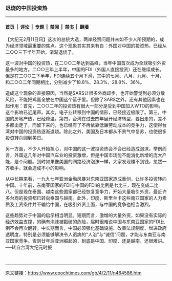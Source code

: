 ### 退烧的中国投资热

---

#### [首页](../../../..?n464586) &nbsp;|&nbsp; [评论](../../../../../epoch-comment?n464586) &nbsp;|&nbsp; [专题](../../../../../epoch-special?n464586) &nbsp;|&nbsp; [禁闻](../../../../../epoch-news?n464586) &nbsp;|&nbsp; [禁书](../../../../../books?n464586) &nbsp;|&nbsp; [翻墙](https://github.com/gfw-breaker/nogfw/blob/master/README.md?n464586)


<div class="post_content" id="artbody" itemprop="articleBody">
 <!-- article content begin -->
 <p>
  【大纪元2月11日讯】这次的总统大选，两岸经贸问题并未如不少人所预期的，成为经济领域最重要的焦点。这个现象其实其来有自：外国对中国的投资热，已经从二○○三下半年开始，渐渐退烧了。
 </p>
 <p>
  这一波对中国的投资热，在二○○二年达到高峰，当年中国首次成为全球吸引外资最多的地方。二○○三年上半年，中国的FDI（外国人直接投资）还在继续成长。但是在二○○三下半年，FDI连续五个月下滑，其中的七月、八月、九月、十月，和二○○二年同期相比，分别减少了18.8%、28.3%、28.8%、36%。
 </p>
 <p>
  造成这个现象的直接原因，当然是SARS让很多外商却步，也开始警觉到必须分散风险，不能把鸡蛋全放在中国这个篮子里。但除了SARS之外，还有其他因素也在起作用：首先，二○○二年的投资热有很大一部分是受到中国加入WTO的影响，这个影响已近尾声。其次，电子业转移到中国的情形，已经接近极限了。第三，中国的房地产热，已经降温。第四，台湾在过去四年展开经济转型，要出走的，差不多都出走了，而留下来的，也已经有了不再依靠低廉劳动成本的竞争力，这使得台湾对中国的投资热逐渐退烧。除此之外，美国及日本都从不景气中复苏，也使很多投资转向回到美日。
 </p>
 <p>
  另一方面，不少人开始担心，对中国的这一波投资热会不会已经造成泡沫。举例而言，外国这几年对中国汽车业的投资激增，但是中国市场能不能消化新增的庞大产能，是个问题。到时如果像美国的网路经济泡沫一样，大家发现赚不到钱，忽然一齐收手，就会造成不小的影响。
 </p>
 <p>
  从中长期来看，一九九七年亚洲金融风暴对东南亚国家造成重创，让许多投资转向中国。十年前，东南亚国家的FDI与中国的FDI的比例是七比三，现在变成二比八。但是现在泰国、越南这些国家都已经恢复竞争力，开始大量吸引外资，最近许多台商的投资都已转向泰国与越南。此外，印度、斯里兰卡这些南亚国家的人力素质及工资条件并不输给中国，在吸引外资上面，与中国的竞争也相当激烈。
 </p>
 <p>
  这些趋势对于中国的启示相当明显。短期而言，激增的大量外资，如果没有实际的经济效益支撑，的确有泡沫被戳破的危险，届时很难说中国与东南亚国家的FDI比例不会再次翻转。中长期而言，中国必须强化基础设施、改善法规制度、增进政府透明度，特别是必须能够解决令人诟病的“人治”与“诚信”问题，才能与东南亚与南亚国家竞争。否则廿年后亚洲崛起的，到底是中国、印度、还是越南，还很难讲。──转自台湾大纪元时报
 </p>
 <p>
  <font color="#ffffff">
   (http://www.dajiyuan.com)
  </font>
 </p>
 <!-- article content end -->
 <div id="below_article_ad">
 </div>
</div>


---

原文链接：https://www.epochtimes.com/gb/4/2/11/n464586.htm